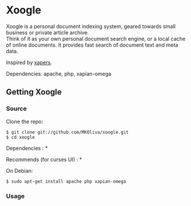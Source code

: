 # Xoogle
  
Xoogle is a personal document indexing system, geared towards small business or private article archive.  
Think of it as your own personal document search engine, or a local cache of online documents.  It provides fast search of document text and meta data.

Inspired by [xapers](https://github.com/nicolassmith/xapers).

Dependencies: apache, php, xapian-omega 

## Getting Xoogle


### Source


Clone the repo:

    $ git clone git://github.com/MKOliva/xoogle.git
    $ cd xoogle

Dependencies :
  * 

Recommends (for curses UI) :
  * 

On Debian:

    $ sudo apt-get install apache php xapian-omega


### Usage
